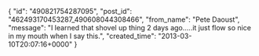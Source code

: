  {
   "id": "490821754287095",
   "post_id": "462493170453287_490608044308466",
   "from_name": "Pete Daoust",
   "message": "I learned that shovel up thing 2 days ago.....it just flow so nice in my mouth when I say this.",
   "created_time": "2013-03-10T20:07:16+0000"
 }
